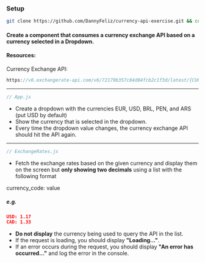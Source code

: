 ### Setup
```bash
git clone https://github.com/DannyFeliz/currency-api-exercise.git && cd currency-api-exercise && npm install && npm run start
```

#### Create a component that consumes a currency exchange API based on a currency selected in a Dropdown.

#### Resources:
Currency Exchange API:
```js
https://v6.exchangerate-api.com/v6/72179b357c84d84fcb2c1f3d/latest/{CURRENCY_CODE}
```
<hr>

```js
// App.js
```
- Create a dropdown with the currencies EUR, USD, BRL, PEN, and ARS (put USD by default)
- Show the currency that is selected in the dropdown.
- Every time the dropdown value changes, the currency exchange API should hit the API again.

<hr>

```js
// ExchangeRates.js
```
- Fetch the exchange rates based on the given currency and display them on the screen but **only showing two decimals** using a list with the following format

currency_code: value
##### e.g.
```json
USD: 1.17
CAD: 1.33
```

- **Do not display** the currency being used to query the API in the list.
- If the request is loading, you should display **"Loading..."**.
- If an error occurs during the request, you should display **"An error has occurred..."** and log the error in the console.
